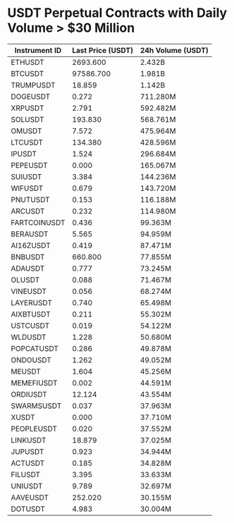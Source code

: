 # USDT Perpetual Contracts with Daily Volume > $30 Million

| Instrument ID | Last Price (USDT) | 24h Volume (USDT) |
|---------------|-------------------|-------------------|
| ETHUSDT | 2693.600 | 2.432B |
| BTCUSDT | 97586.700 | 1.981B |
| TRUMPUSDT | 18.859 | 1.142B |
| DOGEUSDT | 0.272 | 711.280M |
| XRPUSDT | 2.791 | 592.482M |
| SOLUSDT | 193.830 | 568.761M |
| OMUSDT | 7.572 | 475.964M |
| LTCUSDT | 134.380 | 428.596M |
| IPUSDT | 1.524 | 296.684M |
| PEPEUSDT | 0.000 | 165.067M |
| SUIUSDT | 3.384 | 144.236M |
| WIFUSDT | 0.679 | 143.720M |
| PNUTUSDT | 0.153 | 116.188M |
| ARCUSDT | 0.232 | 114.980M |
| FARTCOINUSDT | 0.436 | 99.363M |
| BERAUSDT | 5.565 | 94.959M |
| AI16ZUSDT | 0.419 | 87.471M |
| BNBUSDT | 660.800 | 77.855M |
| ADAUSDT | 0.777 | 73.245M |
| OLUSDT | 0.088 | 71.467M |
| VINEUSDT | 0.056 | 68.274M |
| LAYERUSDT | 0.740 | 65.498M |
| AIXBTUSDT | 0.211 | 55.302M |
| USTCUSDT | 0.019 | 54.122M |
| WLDUSDT | 1.228 | 50.680M |
| POPCATUSDT | 0.286 | 49.878M |
| ONDOUSDT | 1.262 | 49.052M |
| MEUSDT | 1.604 | 45.256M |
| MEMEFIUSDT | 0.002 | 44.591M |
| ORDIUSDT | 12.124 | 43.554M |
| SWARMSUSDT | 0.037 | 37.963M |
| XUSDT | 0.000 | 37.710M |
| PEOPLEUSDT | 0.020 | 37.552M |
| LINKUSDT | 18.879 | 37.025M |
| JUPUSDT | 0.923 | 34.944M |
| ACTUSDT | 0.185 | 34.828M |
| FILUSDT | 3.395 | 33.633M |
| UNIUSDT | 9.789 | 32.697M |
| AAVEUSDT | 252.020 | 30.155M |
| DOTUSDT | 4.983 | 30.004M |
